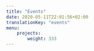 ```yaml
---
title: "Events"
date: 2020-05-11T22:01:56+02:00
translationKey: "events"
menu: 
    projects:
        weight: 333
---
```


 